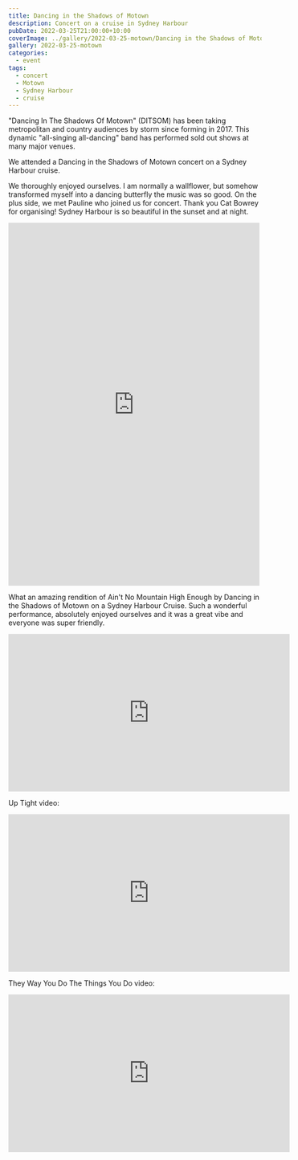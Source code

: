 ```yaml
---
title: Dancing in the Shadows of Motown
description: Concert on a cruise in Sydney Harbour
pubDate: 2022-03-25T21:00:00+10:00
coverImage: ../gallery/2022-03-25-motown/Dancing in the Shadows of Motown (32).jpeg
gallery: 2022-03-25-motown
categories:
  - event
tags:
  - concert
  - Motown
  - Sydney Harbour
  - cruise
---
```


"Dancing In The Shadows Of Motown" (DITSOM) has been taking metropolitan and country audiences by storm since forming in 2017. This dynamic "all-singing all-dancing" band has performed sold out shows at many major venues.

We attended a Dancing in the Shadows of Motown concert on a Sydney Harbour cruise.

We thoroughly enjoyed ourselves. I am normally a wallflower, but somehow transformed myself into a dancing butterfly the music was so good. On the plus side, we met Pauline who joined us for concert. Thank you Cat Bowrey for organising! Sydney Harbour is so beautiful in the sunset and at night.

<iframe src="https://www.facebook.com/plugins/post.php?href=https%3A%2F%2Fwww.facebook.com%2Fchris1.tham%2Fposts%2Fpfbid02uFUkobGP4RJMdXM7KJ7tsUgk7tL4nRzBkKyqE54nHCwwpmqFBnmgT1gdBoiBkz2Fl&show_text=true&width=500" width="500" height="723" style="border:none;overflow:hidden" scrolling="no" frameborder="0" allowfullscreen="true" allow="autoplay; clipboard-write; encrypted-media; picture-in-picture; web-share"></iframe>

What an amazing rendition of Ain't No Mountain High Enough by Dancing in the Shadows of Motown on a Sydney Harbour Cruise. Such a wonderful performance, absolutely enjoyed ourselves and it was a great vibe and everyone was super friendly.

<iframe src="https://www.facebook.com/plugins/video.php?height=314&href=https%3A%2F%2Fwww.facebook.com%2Fchris1.tham%2Fvideos%2F685110875873809%2F&show_text=false&width=560&t=0" width="560" height="314" style="border:none;overflow:hidden" scrolling="no" frameborder="0" allowfullscreen="true" allow="autoplay; clipboard-write; encrypted-media; picture-in-picture; web-share" allowFullScreen="true"></iframe>

Up Tight video:

<iframe src="https://www.facebook.com/plugins/video.php?height=314&href=https%3A%2F%2Fwww.facebook.com%2Fchris1.tham%2Fvideos%2F2530106437119568%2F&show_text=false&width=560&t=0" width="560" height="314" style="border:none;overflow:hidden" scrolling="no" frameborder="0" allowfullscreen="true" allow="autoplay; clipboard-write; encrypted-media; picture-in-picture; web-share" allowFullScreen="true"></iframe>

They Way You Do The Things You Do video:

<iframe src="https://www.facebook.com/plugins/video.php?height=314&href=https%3A%2F%2Fwww.facebook.com%2Fchris1.tham%2Fvideos%2F1116622175766923%2F&show_text=false&width=560&t=0" width="560" height="314" style="border:none;overflow:hidden" scrolling="no" frameborder="0" allowfullscreen="true" allow="autoplay; clipboard-write; encrypted-media; picture-in-picture; web-share" allowFullScreen="true"></iframe>
